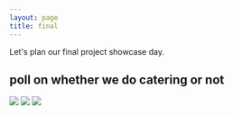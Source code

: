 ```yaml
---
layout: page
title: final
---
```


Let's plan our final project showcase day.

## poll on whether we do catering or not

[![](https://m131jyck4m.execute-api.us-west-2.amazonaws.com/prod/poll/01BS937MBGGT5BDW0B08W1TFZG/Yes:%20food%20please%20and%20I%20can%20contribute%20$)](https://m131jyck4m.execute-api.us-west-2.amazonaws.com/prod/poll/01BS937MBGGT5BDW0B08W1TFZG/Yes:%20food%20please%20and%20I%20can%20contribute%20$/vote)
[![](https://m131jyck4m.execute-api.us-west-2.amazonaws.com/prod/poll/01BS937MBGGT5BDW0B08W1TFZG/No:%20food%20not%20necessary%2C)](https://m131jyck4m.execute-api.us-west-2.amazonaws.com/prod/poll/01BS937MBGGT5BDW0B08W1TFZG/No:%20food%20not%20necessary%2C/vote)
[![](https://m131jyck4m.execute-api.us-west-2.amazonaws.com/prod/poll/01BS937MBGGT5BDW0B08W1TFZG/Do%20we%20want%20catering%20for%20our%20final%20project%20showcase%2012-Oct%20Thu%3F)](https://m131jyck4m.execute-api.us-west-2.amazonaws.com/prod/poll/01BS937MBGGT5BDW0B08W1TFZG/Do%20we%20want%20catering%20for%20our%20final%20project%20showcase%2012-Oct%20Thu%3F/vote)

